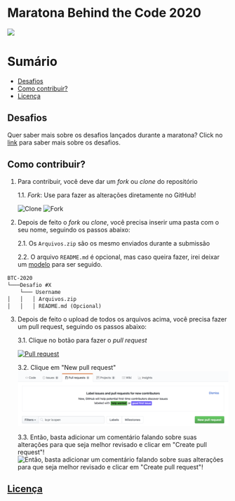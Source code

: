 # Maratona Behind the Code 2020

![](https://maratona.dev/static/img/ready-set-code.jpg)

# Sumário
- [Desafios](#desafios)
- [Como contribuir?](#como-contribuir)
- [Licença](#licença)

## Desafios

Quer saber mais sobre os desafios lançados durante a maratona? Click no [link](https://github.com/maratonadev-br) para saber mais sobre os desafios.

## Como contribuir?

1. Para contribuir, você deve dar um *fork* ou *clone* do repositório

    1.1. *Fork*: Use para fazer as alterações diretamente no GitHub! 
    
    ![Clone](https://docs.github.com/assets/images/help/repository/code-button.png)
    ![Fork](https://stream-blog-v2.imgix.net/blog/wp-content/uploads/79154ef7dd39bff4b5eb3222ebe62e75/z0rVo3q.png?auto=compress%2Cformat&ixlib=php-1.2.1)

2. Depois de feito o *fork* ou *clone*, você precisa inserir uma pasta com o seu nome, seguindo os passos abaixo:

    2.1. Os `Arquivos.zip` são os mesmo enviados durante a submissão
  
    2.2. O arquivo `README.md` é opcional, mas caso queira fazer, irei deixar um [modelo](./modelo.md) para ser seguido.

```
BTC-2020
└───Desafio #X
    └─── Username
│   │   │ Arquivos.zip
│   │   │ README.md (Opcional)
```

3. Depois de feito o upload de todos os arquivos acima, você precisa fazer um pull request, seguindo os passos abaixo:

	3.1. Clique no botão para fazer o *pull request*
  
    <a href="https://github.com/esau-morais/BTC-2020/pulls">
      <img src="https://cdn.iconscout.com/icon/free/png-256/social-285-116319.png" alt="Pull request" width="15%" />
    </a>
	
	3.2. Clique em "New pull request"
  	![Clique em "New pull request"](./new-pull-request.png)
  
	3.3. Então, basta adicionar um comentário falando sobre suas alterações para que seja melhor revisado e clicar em "Create pull request"!
	![Então, basta adicionar um comentário falando sobre suas alterações para que seja melhor revisado e clicar em "Create pull request"!](https://storage.googleapis.com/cdn.thenewstack.io/media/2018/06/bd933597-propen.png)

## [Licença](./LICENSE)
